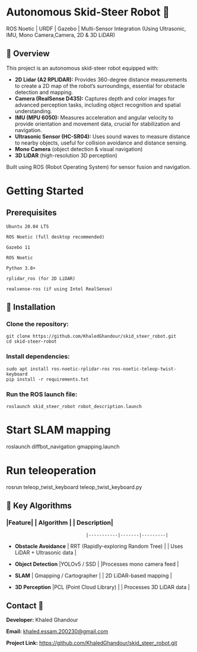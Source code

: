 # Autonomous Skid-Steer Robot 🤖

 ROS Noetic | URDF | Gazebo | Multi-Sensor Integration
(Using Ultrasonic, IMU, Mono Camera,Camera, 2D & 3D LiDAR)




## 📌 Overview

This project is an autonomous skid-steer robot equipped with:

- **2D Lidar (A2 RPLIDAR):** Provides 360-degree distance measurements to create a 2D map of the robot’s surroundings, essential for obstacle detection and mapping.
- **Camera (RealSense D435):** Captures depth and color images for advanced perception tasks, including object recognition and spatial understanding.
- **IMU (MPU 6050):** Measures acceleration and angular velocity to provide orientation and movement data, crucial for stabilization and navigation.
- **Ultrasonic Sensor (HC-SR04):** Uses sound waves to measure distance to nearby objects, useful for collision avoidance and distance sensing.
- **Mono Camera** (object detection & visual navigation)
- **3D LiDAR** (high-resolution 3D perception)

Built using ROS (Robot Operating System) for sensor fusion and navigation.
# Getting Started
## Prerequisites

    Ubuntu 20.04 LTS

    ROS Noetic (full desktop recommended)

    Gazebo 11

    ROS Noetic 

    Python 3.8+

    rplidar_ros (for 2D LiDAR)

    realsense-ros (if using Intel RealSense)

## 🚀 Installation

### Clone the repository:
    
    git clone https://github.com/KhaledGhandour/skid_steer_robot.git
    cd skid-steer-robot

### Install dependencies:

    sudo apt install ros-noetic-rplidar-ros ros-noetic-teleop-twist-keyboard
    pip install -r requirements.txt

### Run the ROS launch file:

    roslaunch skid_steer_robot robot_description.launch


# Start SLAM mapping
roslaunch diffbot_navigation gmapping.launch

# Run teleoperation
rosrun teleop_twist_keyboard teleop_twist_keyboard.py


## 🔧 Key Algorithms

### |Feature|                        | Algorithm  |                                 | Description|
                                  |-----------|-------|---------|

- **Obstacle Avoidance**             | RRT (Rapidly-exploring Random Tree) |           | Uses LiDAR + Ultrasonic data |

- **Object Detection**	              |YOLOv5 / SSD  |                        |Processes mono camera feed |

- **SLAM**                          | Gmapping / Cartographer |                     | 2D LiDAR-based mapping |

- **3D Perception**                  |PCL (Point Cloud Library) |                 | Processes 3D LiDAR data |




















## Contact 📧

**Developer:**  Khaled Ghandour

**Email:** khaled.essam.200230@gmail.com

**Project Link:** https://github.com/KhaledGhandour/skid_steer_robot.git

